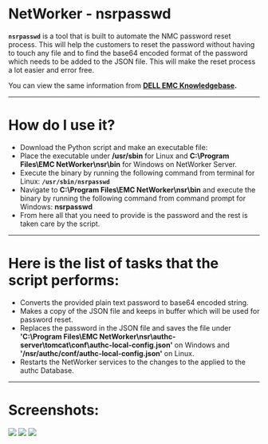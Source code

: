 # NetWorker - nsrpasswd
**`nsrpasswd`** is a tool that is built to automate the NMC password reset process. This will help the customers to reset the password without having to touch any file and to find the base64 encoded format of the password which needs to be added to the JSON file. This will make the reset process a lot easier and error free.

You can view the same information from **[DELL EMC Knowledgebase](https://support.emc.com/kb/518882).**

---

# How do I use it?
* Download the Python script and make an executable file:
* Place the executable under **/usr/sbin** for Linux and **C:\Program Files\EMC NetWorker\nsr\bin** for Windows on NetWorker Server.
* Execute the binary by running the following command from terminal for Linux: **`/usr/sbin/nsrpasswd`**
* Navigate to **C:\Program Files\EMC NetWorker\nsr\bin** and execute the binary by running the following command from command prompt for Windows: **nsrpasswd**
* From here all that you need to provide is the password and the rest is taken care by the script.

---


# Here is the list of tasks that the script performs:

* Converts the provided plain text password to base64 encoded string.
* Makes a copy of the JSON file and keeps in buffer which will be used for password reset. 
* Replaces the password in the JSON file and saves the file under **'C:\Program Files\EMC NetWorker\nsr\authc-server\tomcat\conf\authc-local-config.json'** on Windows and **'/nsr/authc/conf/authc-local-config.json'** on Linux.
* Restarts the NetWorker services to the changes to the applied to the authc Database.


---

# Screenshots:

![](https://3.bp.blogspot.com/-z7oEfY7u_SY/W0C_y-h8ZrI/AAAAAAAAAdQ/0xavmT2txlAigmZklmsB7VpZ0HorswLiwCLcBGAs/s1600/nsrpasswd_windows.png)
![](https://2.bp.blogspot.com/-o0Vy9MXqFaY/W0DT8iiODRI/AAAAAAAAAds/69LLtO7Q68Mh4kuMDFKblSi2JlYz9zwFQCLcBGAs/s1600/nsrpasswd_Linux1.PNG)
![](https://1.bp.blogspot.com/-LB--jn9k8Uo/W0DT8pjm-_I/AAAAAAAAAdo/g7ECwelhWvgFFC_Yt5JysPDIM7VnE2ABACLcBGAs/s1600/nsrpasswd_Linux2.PNG)

